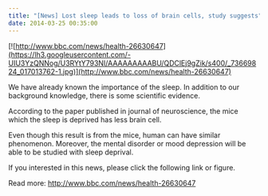 ```yaml
---
title: "[News] Lost sleep leads to loss of brain cells, study suggests"
date: 2014-03-25 00:35:00
---
```


[![http://www.bbc.com/news/health-26630647](https://lh3.googleusercontent.com/-UIU3YzQNNog/U3RYtY793NI/AAAAAAAAABU/QDClEj9gZik/s400/_73669824_017013762-1.jpg)](http://www.bbc.com/news/health-26630647)

We have already known the importance of the sleep. In addition to our background knowledge, there is some scientific evidence.

According to the paper published in journal of neuroscience, the mice which the sleep is deprived has less brain cell.

Even though this result is from the mice, human can have similar phenomenon. Moreover, the mental disorder or mood depression will be able to be studied with sleep deprival.

If you interested in this news, please click the following link or figure.

Read more: <http://www.bbc.com/news/health-26630647>

